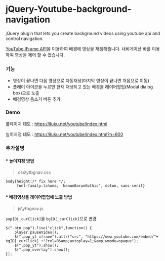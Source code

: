 # jQuery-Youtube-background-navigation
jQuery plugin that lets you create background videos using youtube api and control navigation.

[YouTube IFrame API](https://developers.google.com/youtube/iframe_api_reference)을 이용하여 배경에 영상을 재생해줍니다. 내비게이션 바를 이용하여 영상을 제어 할 수 있습니다.

### 기능
- 영상이 끝나면 다음 영상으로 자동재생(마지막 영상이 끝나면 처음으로 이동)
- 플레이 아이콘을 누르면 현재 재생되고 있는 배경을 레이어팝업(Modal dialog box)으로 노출
- 배경영상 음소거 버튼 추가

### Demo
풀페이지 데모 : https://iluku.net/youtube/index.html

높이지정 데모 : https://iluku.net/youtube/index.html?h=600

### 추가설명
#### * 높이지정 방법
> css\ytbgnav.css

    body{height:/* fix here */;
         font-family:tahoma, 'NanumBarunGothic', dotum, sans-serif}

#### * 배경영상을 레이어팝업에 노출 방법
> js\ytbgnav.js

`popID[_curClick]`을 `bgID[_curClick]`으로 변경

    $(".btn_pop").live("click",function() {
        player.pauseVideo();
        $(".pop_yt iframe").attr("src", "https://www.youtube.com/embed/"+ bgID[_curClick] +"?rel=0&amp;autoplay=1;&amp;wmode=opaque");
        $(".pop_yt").show();
        $(".pop_overlay").show();
    });
